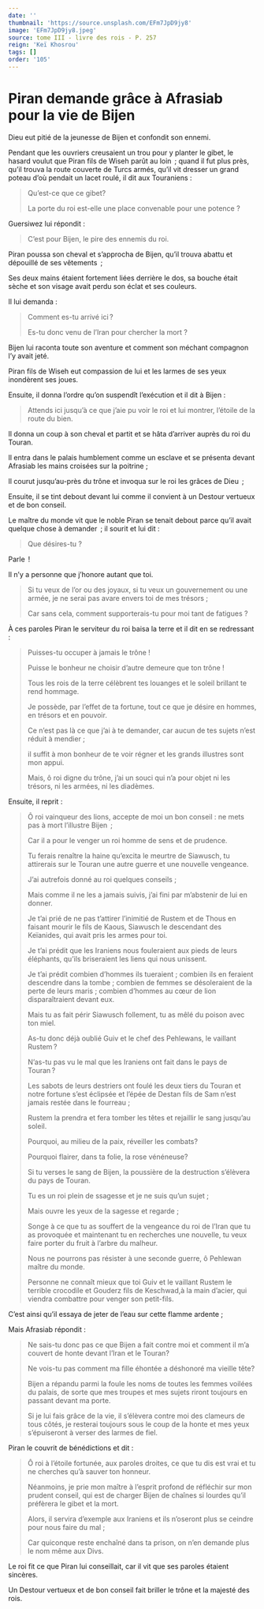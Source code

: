 ```yaml
---
date: ''
thumbnail: 'https://source.unsplash.com/EFm7JpD9jy8'
image: 'EFm7JpD9jy8.jpeg'
source: tome III - livre des rois - P. 257
reign: 'Keï Khosrou'
tags: []
order: '105'
---
```


# Piran demande grâce à Afrasiab pour la vie de Bijen

Dieu eut pitié de la jeunesse de Bijen et confondit son ennemi.

Pendant que les ouvriers creusaient un trou pour y planter le gibet, le hasard voulut que Piran fils de Wiseh parût au loin  ; quand il fut plus près, qu’il trouva la route couverte de Turcs armés, qu’il vit dresser un grand poteau d’où pendait un lacet roulé, il dit aux Touraniens :

> Qu’est-ce que ce gibet?
>
> La porte du roi est-elle une place convenable pour une potence ?

Guersiwez lui répondit :

> C’est pour Bijen, le pire des ennemis du roi.

Piran poussa son cheval et s’approcha de Bijen, qu’il trouva abattu et dépouillé de ses vêtements  ;

Ses deux mains étaient fortement liées derrière le dos, sa bouche était sèche et son visage avait perdu son éclat et ses couleurs.

Il lui demanda :

> Comment es-tu arrivé ici ?
>
> Es-tu donc venu de l’Iran pour chercher la mort ?

Bijen lui raconta toute son aventure et comment son méchant compagnon l’y avait jeté.

Piran fils de Wiseh eut compassion de lui et les larmes de ses yeux inondèrent ses joues.

Ensuite, il donna l’ordre qu’on suspendît l’exécution et il dit à Bijen :

> Attends ici jusqu’à ce que j’aie pu voir le roi et lui montrer, l’étoile de la route du bien.

Il donna un coup à son cheval et partit et se hâta d’arriver auprès du roi du Touran.

Il entra dans le palais humblement comme un esclave et se présenta devant Afrasiab les mains croisées sur la poitrine ;

Il courut jusqu’au-près du trône et invoqua sur le roi les grâces de Dieu  ;

Ensuite, il se tint debout devant lui comme il convient à un Destour vertueux et de bon conseil.

Le maître du monde vit que le noble Piran se tenait debout parce qu’il avait quelque chose à demander  ; il sourit et lui dit :

> Que désires-tu ?

Parle  !

Il n’y a personne que j’honore autant que toi.
>
> Si tu veux de l’or ou des joyaux, si tu veux un gouvernement ou une armée, je ne serai pas avare envers toi de mes trésors ;
>
> Car sans cela, comment supporterais-tu pour moi tant de fatigues ?

À ces paroles Piran le serviteur du roi baisa la terre et il dit en se redressant :

> Puisses-tu occuper à jamais le trône !
>
> Puisse le bonheur ne choisir d’autre demeure que ton trône !
>
> Tous les rois de la terre célèbrent tes louanges et le soleil brillant te rend hommage.
>
> Je possède, par l’effet de ta fortune, tout ce que je désire en hommes, en trésors et en pouvoir.
>
> Ce n’est pas là ce que j’ai à te demander, car aucun de tes sujets n’est réduit à mendier ;
>
> il suffit à mon bonheur de te voir régner et les grands illustres sont mon appui.
>
> Mais, ô roi digne du trône, j’ai un souci qui n’a pour objet ni les trésors, ni les armées, ni les diadèmes.

Ensuite, il reprit :

> Ô roi vainqueur des lions, accepte de moi un bon conseil : ne mets pas à mort l’illustre Bijen  ;
>
> Car il a pour le venger un roi homme de sens et de prudence.
>
> Tu ferais renaître la haine qu’excita le meurtre de Siawusch, tu attirerais sur le Touran une autre guerre et une nouvelle vengeance.
>
> J’ai autrefois donné au roi quelques conseils ;
>
> Mais comme il ne les a jamais suivis, j’ai fini par m’abstenir de lui en donner.
>
> Je t’ai prié de ne pas t’attirer l’inimitié de Rustem et de Thous en faisant mourir le fils de Kaous, Siawusch le descendant des Keïanides, qui avait pris les armes pour toi.
>
> Je t’ai prédit que les Iraniens nous fouleraient aux pieds de leurs éléphants, qu’ils briseraient les liens qui nous unissent.
>
> Je t’ai prédit combien d’hommes ils tueraient ; combien ils en feraient descendre dans la tombe ; combien de femmes se désoleraient de la perte de leurs maris ; combien d’hommes au cœur de lion disparaîtraient devant eux.
>
> Mais tu as fait périr Siawusch follement, tu as mêlé du poison avec ton miel.
>
> As-tu donc déjà oublié Guiv et le chef des Pehlewans, le vaillant Rustem ?
>
> N’as-tu pas vu le mal que les Iraniens ont fait dans le pays de Touran ?
>
> Les sabots de leurs destriers ont foulé les deux tiers du Touran et notre fortune s’est éclipsée et l’épée de Destan fils de Sam n’est jamais restée dans le fourreau ;
>
> Rustem la prendra et fera tomber les têtes et rejaillir le sang jusqu’au soleil.
>
> Pourquoi, au milieu de la paix, réveiller les combats?
>
> Pourquoi flairer, dans ta folie, la rose vénéneuse?
>
> Si tu verses le sang de Bijen, la poussière de la destruction s’élèvera du pays de Touran.
>
> Tu es un roi plein de ssagesse et je ne suis qu’un sujet ;
>
> Mais ouvre les yeux de la sagesse et regarde ;
>
> Songe à ce que tu as souffert de la vengeance du roi de l’Iran que tu as provoquée et maintenant tu en recherches une nouvelle, tu veux faire porter du fruit à l’arbre du malheur.
>
> Nous ne pourrons pas résister à une seconde guerre, ô Pehlewan maître du monde.
>
> Personne ne connaît mieux que toi Guiv et le vaillant Rustem le terrible crocodile et Gouderz fils de Keschwad,à la main d’acier, qui viendra combattre pour venger son petit-fils.

C’est ainsi qu’il essaya de jeter de l’eau sur cette flamme ardente ;

Mais Afrasiab répondit :

> Ne sais-tu donc pas ce que Bijen a fait contre moi et comment il m’a couvert de honte devant l’Iran et le Touran?
>
> Ne vois-tu pas comment ma fille éhontée a déshonoré ma vieille tête?
>
> Bijen a répandu parmi la foule les noms de toutes les femmes voilées du palais, de sorte que mes troupes et mes sujets riront toujours en passant devant ma porte.
>
> Si je lui fais grâce de la vie, il s’élèvera contre moi des clameurs de tous côtés, je resterai toujours sous le coup de la honte et mes yeux s’épuiseront à verser des larmes de fiel.

Piran le couvrit de bénédictions et dit :

> Ô roi à l’étoile fortunée, aux paroles droites, ce que tu dis est vrai et tu ne cherches qu’à sauver ton honneur.
>
> Néanmoins, je prie mon maître à l’esprit profond de réfléchir sur mon prudent conseil, qui est de charger Bijen de chaînes si lourdes qu’il préfèrera le gibet et la mort.
>
> Alors, il servira d’exemple aux Iraniens et ils n’oseront plus se ceindre pour nous faire du mal ;
>
> Car quiconque reste enchaîné dans ta prison, on n’en demande plus le nom même aux Divs.

Le roi fit ce que Piran lui conseillait, car il vit que ses paroles étaient sincères.

Un Destour vertueux et de bon conseil fait briller le trône et la majesté des rois.
